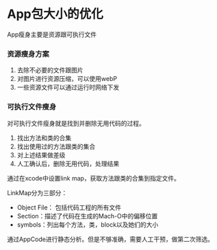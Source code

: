 # App包大小的优化

App瘦身主要是资源跟可执行文件

### 资源瘦身方案
1. 去除不必要的文件跟图片
2. 对图片进行资源压缩，可以使用webP
3. 一些资源文件可以通过运行时网络下发

### 可执行文件瘦身

对可执行文件瘦身就是找到并删除无用代码的过程。

1. 找出方法和类的合集
2. 找出使用过的方法跟类的集合
3. 对上述结果做差级
4. 人工确认后，删除无用代码，处理结果

通过在xcode中设置link map，获取方法跟类的合集到指定文件。

LinkMap分为三部分：

* Object File： 包括代码工程的所有文件
* Section：描述了代码在生成的Mach-O中的偏移位置
* symbols：列出每个方法，类，block以及她们的大小

通过AppCode进行静态分析。但是不够准确，需要人工干预，做第二次筛选。